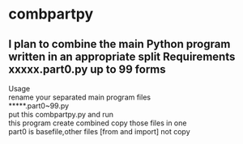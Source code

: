 # combpartpy
I plan to combine the main Python program written in an appropriate split
Requirements xxxxx.part0.py up to 99 forms
------------------------------------------

Usage  
rename your separated main program files   
*****.part0~99.py  
put this combpartpy.py and run  
this program create combined copy those files in one  
part0 is basefile,other files [from and import] not copy  
